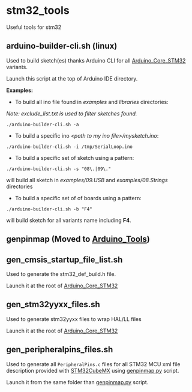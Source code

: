 # stm32_tools
Useful tools for stm32

## arduino-builder-cli.sh (linux)
Used to build sketch(es) thanks Arduino CLI for all [Arduino_Core_STM32](https://github.com/stm32duino/Arduino_Core_STM32) variants.

Launch this script at the top of Arduino IDE directory.

**Examples:** 
  * To build all ino file found in _examples_ and  _libraries_ directories:
  
_Note: exclude_list.txt is used to filter sketches found._
  
`./arduino-builder-cli.sh -a`
  * To build a specific ino _\<path to my ino file\>/mysketch.ino_:
  
`./arduino-builder-cli.sh -i /tmp/SerialLoop.ino`
  * To build a specific set of sketch using a pattern:
  
`./arduino-builder-cli.sh -s "08\.|09\."`

will build all sketch in _examples/09.USB_ and _examples/08.Strings_ directories
  * To build a specific set of of boards using a pattern:
  
`./arduino-builder-cli.sh -b "F4"`

will build sketch for all variants name including **F4**.

## genpinmap (Moved to [Arduino_Tools](https://github.com/stm32duino/Arduino_Tools))

## gen_cmsis_startup_file_list.sh
Used to generate the stm32_def_build.h file.

Launch it at the root of [Arduino_Core_STM32](https://github.com/stm32duino/Arduino_Core_STM32)

## gen_stm32yyxx_files.sh
Used to generate stm32yyxx files to wrap HAL/LL files

Launch it at the root of [Arduino_Core_STM32](https://github.com/stm32duino/Arduino_Core_STM32)

## gen_peripheralpins_files.sh
Used to generate all `PeripheralPins.c` files for all STM32 MCU xml file description provided with [STM32CubeMX](http://www.st.com/en/development-tools/stm32cubemx.html) using [genpinmap.py](https://github.com/stm32duino/Arduino_Tools/blob/master/src/genpinmap/genpinmap_arduino.py) script.

Launch it from the same folder than [genpinmap.py](https://github.com/stm32duino/Arduino_Tools/blob/master/src/genpinmap/genpinmap_arduino.py) script.
